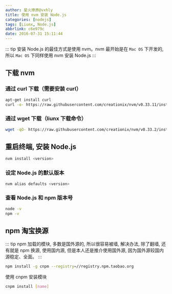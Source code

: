 ```yaml
---
author: 星火燎原@vxhly
title: 使用 nvm 安装 Node.js
categories: [nodejs]
tags: [Liunx, Node.js]
abbrlink: c6e979c
date: 2016-07-31 15:11:44
---
```


::: tip
安装 Node.js 的最佳方式是使用 nvm。nvm 最开始是在 `Mac OS` 下开发的, 所以 `Mac OS` 下同样使用 nvm 安装 Node.js
:::
<!-- more -->

## 下载 nvm

### 通过 curl 下载（需要安装 curl）

``` bash
apt-get install curl
curl -o- https://raw.githubusercontent.com/creationix/nvm/v0.33.11/install.sh | bash
```

### 通过 wget 下载（liunx 下载命令）

``` bash
wget -qO- https://raw.githubusercontent.com/creationix/nvm/v0.33.2/install.sh | bash
```

## 重启终端, 安装 Node.js

``` bash
nvm install <version>
```

### 设定 Node.js 的默认版本

``` bash
nvm alias defaults <version>
```

### 查看 Node.js 和 npm 版本号

``` bash
node -v
npm -v
```

## npm 淘宝换源

::: tip
npm 加载的模块, 多数是国外源的, 所以很容易被墙, 解决办法, 除了翻墙, 还有就是 npm 换源, 使用国内源, 但是本人还是推介使用国外源, 因为国外源较国内源稳定、全面。
:::

``` bash
npm install -g cnpm --registry=//registry.npm.taobao.org
```

使用 cnpm 安装模块

``` bash
cnpm install [name]
```

